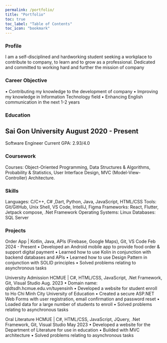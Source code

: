 ```yaml
---
permalink: /portfolio/
title: "Portfolio"
toc: true
toc_label: "Table of Contents"
toc_icon: "bookmark"
---
```

### Profile
I am a self-disciplined and hardworking student seeking a workplace to contribute to company, to learn and to
grow as a professional. Dedicated and committed to working hard and further the mission of company

### Career Objective
• Contributing my knowledge to the development of company
• Improving my knowledge in Information Technology field
• Enhancing English communication in the next 1-2 years

### Education
## Sai Gon University August 2020 - Present
Software Engineer Current GPA: 2.93/4.0

### Coursework
Courses: Object-Oriented Programming, Data Structures & Algorithms, Probability & Statistics, User
Interface Design, MVC (Model-View-Controller) Architecture.

### Skills
Languages: C/C++, C# ,Dart, Python, Java, JavaScript, HTML/CSS
Tools: Git/GitHub, Unix Shell, VS Code, IntelliJ, Figma
Frameworks: React, Flutter, Jetpack compose, .Net Framework
Operating Systems: Linux
Databases: SQL Server

### Projects
Order App | Kotlin, Java, APIs (Firebase, Google Maps), Git, VS Code Feb 2024 - Present
• Developed an Android mobile app to provide food order & support digital payment
• Learned how to use Kolin in conjunction with backend databases and APIs
• Learned how to use Design Pattern in conjunction with SOLID principles
• Solved problems relating to asynchronous tasks

University Admission HCMUE | C#, HTML/CSS, JavaScript, .Net Framework, Git, Visual Studio Aug. 2023
• Domain name: qldtsdh.hcmue.edu.vn/tuyensinh
• Developed a website for student enroll to Ho Chi Minh City University of Education
• Created a secure ASP.NET Web Forms with user registration, email confirmation and password reset
• Loaded data for a large number of students to enroll
• Solved problems relating to asynchronous tasks

Oral Literature HCMUE | C#, HTML/CSS, JavaScript, JQuery, .Net Framework, Git, Visual Studio May 2023
• Developed a website for the Department of Literature for use in education
• Builded with MVC architecture
• Solved problems relating to asynchronous tasks
